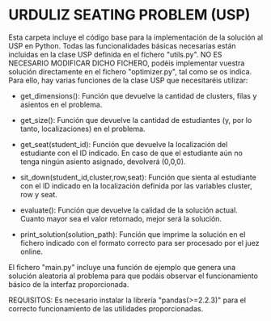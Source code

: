 # URDULIZ SEATING PROBLEM (USP)

Esta carpeta incluye el código base para la implementación de la solución al USP en Python. Todas las funcionalidades básicas necesarias están incluidas en la clase USP definida en el fichero "utils.py". NO ES NECESARIO MODIFICAR DICHO FICHERO, podéis implementar vuestra solución directamente en el fichero "optimizer.py", tal como se os indica. Para ello, hay varias funciones de la clase USP que necesitaréis utilizar:

 - get_dimensions(): Función que devuelve la cantidad de clusters, filas y asientos en el problema.

 - get_size(): Función que devuelve la cantidad de estudiantes (y, por lo tanto, localizaciones) en el problema.

 - get_seat(student_id): Función que devuelve la localización del estudiante con el ID indicado. En caso de que el estudiante aún no tenga ningún asiento asignado, devolverá (0,0,0).

 - sit_down(student_id,cluster,row,seat): Función que sienta al estudiante con el ID indicado en la localización definida por las variables cluster, row y seat.

 - evaluate(): Función que devuelve la calidad de la solución actual. Cuanto mayor sea el valor retornado, mejor será la solución.

 - print_solution(solution_path): Función que imprime la solución en el fichero indicado con el formato correcto para ser procesado por el juez online.

El fichero "main.py" incluye una función de ejemplo que genera una solución aleatoria al problema para que podáis observar el funcionamiento básico de la interfaz proporcionada.

REQUISITOS: Es necesario instalar la librería "pandas(>=2.2.3)" para el correcto funcionamiento de las utilidades proporcionadas.
